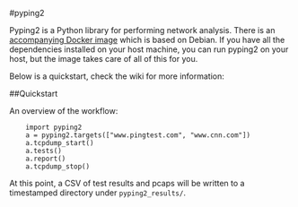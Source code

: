 #pyping2

Pyping2 is a Python library for performing network analysis. There is an [accompanying Docker image](https://hub.docker.com/r/victorclark/pyping2/) which is based on Debian. If you have all the dependencies installed on your host machine, you can run pyping2 on your host, but the image takes care of all of this for you.

Below is a quickstart, check the wiki for more information:

##Quickstart

An overview of the workflow:

        import pyping2
        a = pyping2.targets(["www.pingtest.com", "www.cnn.com"])
        a.tcpdump_start()
        a.tests()
        a.report()
        a.tcpdump_stop()

At this point, a CSV of test results and pcaps will be written to a timestamped directory under `pyping2_results/`.